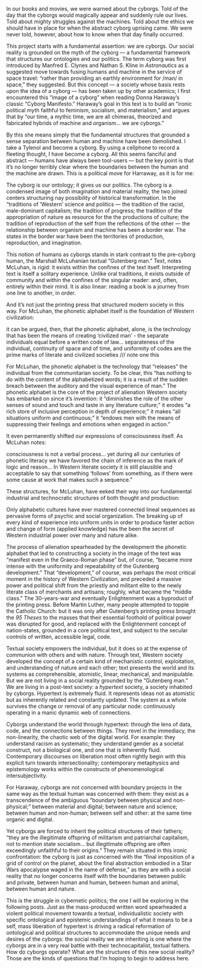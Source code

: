 
In our books and movies, we were warned about the cyborgs. Told of the day that the cyborgs would magically appear and suddenly rule our lives. Told about mighty struggles against the machines. Told about the ethics we should have in place for when the abstract cyborg uprising came. We were never told, however, about how to know when that day finally occurred.

This project starts with a fundamental assertion: we are cyborgs. Our social reality is grounded on the myth of the cyborg  — a fundamental framework that structures our ontologies and our politics. The term cyborg was first introduced by Manfred E. Clynes and Nathan S. Kline in _Astronautics_ as a suggested move towards fusing humans and machine in the service of space travel: “rather than providing an earthly environment for /man/ in space,” they suggested. But this concept — a society whose basis rests upon the idea of a cyborg — has been taken up by other academics; I first encountered this “image of a cyborg” when reading Donna Haraway’s classic “Cyborg Manifesto.” Haraway’s goal in this text is to build an “ironic political myth faithful to feminism, socialism, and materialism,” and argues that by “our time, a mythic time, we are all chimeras, theorized and fabricated hybrids of machine and organism… we are cyborgs.” 

By this she means simply that the fundamental structures that grounded a sense separation between human and machine have been demolished.  I take a Tylenol and become a cyborg. By using a cellphone to record a fleeting thought, I have become a cyborg. All this seems fanciful and abstract — humans have always been tool-users — but the key point is that it’s no longer terribly clear where the boundaries between the human and the machine are drawn. This is a political move for Harraway, as it is for me:

The cyborg is our ontology; it gives us our politics. The cyborg is a condensed image of both imagination and material reality, the two joined centers structuring nay possibility of historical transformation. In the “traditions of ‘Western’ science and politics — the tradition of the racist, male-dominant capitalism; the tradition of progress; the tradition of the appropriation of nature as resource for the the productions of culture; the tradition of reproduction of the self from the reflections of the other — the relationship between organism and machine has been a border war. The states in the border war have been the territories of production, reproduction, and imagination. 

This notion of humans as cyborgs stands in stark contrast to the pre-cyborg human, the Marshall McLuhanian textual “Gutenberg man.” Text, notes McLuhan, is rigid: it exists within the confines of the text itself. Interpreting text is itself a solitary experience. Unlike oral traditions, it exists outside of community and within the confines of the singular reader: and, often, entirely within their mind. It is also linear: reading a book is a journey from one line to another, in order.  

And it’s not just the printing press that structured modern society in this way. For McLuhan, the phonetic alphabet itself is the foundation of Western civilization:

it can be argued, then, that the phonetic alphabet, alone, is the technology that has been the means of creating ‘civilized man’ - the separate individuals equal before a written code of law… separateness of the individual, continuity of space and of time, and uniformity of codes are the prime marks of literate and civilized societies /// note one this 

For McLuhan, the phonetic alphabet is the technology that “releases” the individual from the communitarian society. To be clear, this “has nothing to do with the content of the alphabetized words; it is a result of the sudden breach between the auditory and the visual experience of man.” The phonetic alphabet is the core of the project of alienation Western society has embarked on since it’s invention: it “diminishes the role of the other senses of sound and touch and taste in any literature culture;” it erodes “a rich store of inclusive perception in depth of experience;” it makes “all situations uniform and continuous;” it “endows men with the means of suppressing their feelings and emotions when engaged in action.”

It even permanently shifted our expressions of consciousness itself. As McLuhan notes:
 
consciousness is not a verbal process… yet during all our centuries of phonetic literacy we have favored the chain of inference as the mark of logic and reason… In Western literate society it is still plausible and acceptable to say that something ‘follows’ from something, as if there were some cause at work that makes such a sequence.” 

These structures, for McLuhan, have eeked their way into our fundamental industrial and technocratic structures of both thought and production:

Only alphabetic cultures have ever mastered connected lineal sequences as pervasive forms of psychic and social organization. The breaking up of every kind of experience into uniform units in order to produce faster action and change of form (applied knowledge) has the been the secret of Western industrial power over many and nature alike.

The process of alienation spearheaded by the development the phonetic alphabet that led to constructing a society in the image of the text was “manifest even in the Graeco-Roman phase” but, of course, “became more intense with the uniformity and repeatability of the Gutenberg development.” That “development,” of course, was perhaps the most critical moment in the history of Western Civilization, and preceded a massive power and political shift from the priestly and militant elite to the newly literate class of merchants and artisans; roughly, what became the “middle class.” The 30-years-war and eventually Enlightenment was a byproduct of the printing press. Before Martin Luther, many people attempted to topple the Catholic Church: but it was only after Gutenberg’s printing press brought the _95 Theses_ to the masses that their essential foothold of political power was disrupted for good, and replaced with the Enlightenment concept of nation-states, grounded in a core political text, and subject to the secular controls of written, accessible legal, code. 

Textual society empowers the individual, but it does so at the expense of communion with others and with nature. Through text, Western society developed the concept of a certain kind of mechanistic control, exploitation, and understanding of nature and each other; text presents the world and its systems as comprehensible, atomistic, linear, mechanical, and manipulable. But we are not living in a social reality grounded by the “Gutenberg man.” We are living in a post-text society: a _hypertext_ society, a society inhabited by cyborgs. Hypertext is extremely fluid. It represents ideas not as atomistic but as inherently related and constantly updated. The system as a whole survives the change or removal of any particular node: continuously operating in a manic dynamic web of connections.

Cyborgs understand the world through hypertext: through the lens of data, code, and the connections between things. They revel in the immediacy, the non-linearity, the chaotic web of the digital world. For example: they understand racism as systematic; they understand gender as a societal construct, not a biological one, and one that is inherently fluid. Contemporary discourses on liberation most often rightly begin with this explicit turn towards intersectionality; contemporary metaphysics and epistemology works within the constructs of phenomenological intersubjectivity. 

For Haraway, cyborgs are not concerned with boundary projects in the same way as the textual human was concerned with them: they exist as a transcendence of the ambiguous “boundary between physical and non-physical;” between material and digital; between nature and science; between human and non-human; between self and other: at the same time organic and digital. 

Yet cyborgs are forced to inherit the political structures of their fathers; “they are the illegitimate offspring of militarism and patriarchal capitalism, not to mention state socialism… but illegitimate offspring are often exceedingly unfaithful to their origins.” They remain situated in this ironic confrontation: the cyborg is just as concerned with the “final imposition of a grid of control on the planet, about the final abstraction embodied in a Star Wars apocalypse waged in the name of defense,” as they are with a social reality that no longer concerns itself with the boundaries between public and private, between human and human, between human and animal, between human and nature. 

This is the struggle in cybernetic politics; the one I will be exploring in the following posts. Just as the mass-produced written word spearheaded a violent political movement towards a textual, individualistic society with specific ontological and epistemic understandings of what it means to be a self, mass liberation of hypertext is driving a radical reformation of ontological and political structures to accommodate the unique needs and desires of the cyborgs: the social reality we are inheriting is one where the cyborgs are in a very real battle with their technocapitalist, textual fathers. How do cyborgs operate? What are the structures of this new social reality? Those are the kinds of questions that I’m hoping to begin to address here.